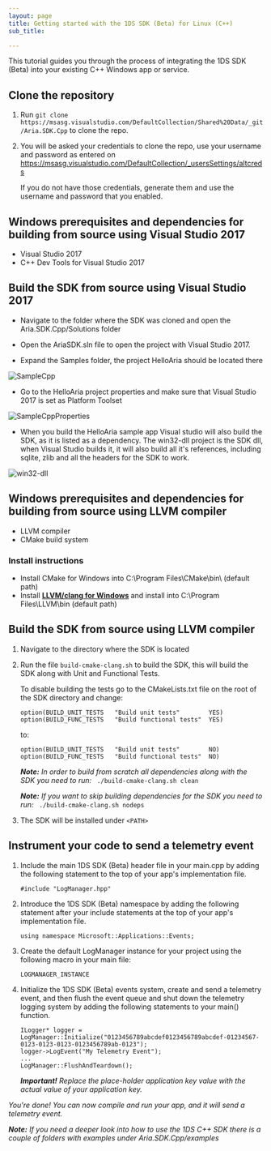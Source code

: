 ```yaml
---
layout: page
title: Getting started with the 1DS SDK (Beta) for Linux (C++)
sub_title:

---
```

This tutorial guides you through the process of integrating the 1DS SDK (Beta) into your existing C++ Windows app or service.

## **Clone the repository**

1. Run `git clone https://msasg.visualstudio.com/DefaultCollection/Shared%20Data/_git/Aria.SDK.Cpp` to clone the repo.

2. You will be asked your credentials to clone the repo, use your username and password as entered on https://msasg.visualstudio.com/DefaultCollection/_usersSettings/altcreds 
	
    If you do not have those credentials, generate them and use the username and password that you enabled.
    
## **Windows prerequisites and dependencies for building from source using Visual Studio 2017**

* Visual Studio 2017
* C++ Dev Tools for Visual Studio 2017
    
## **Build the SDK from source using Visual Studio 2017**

* Navigate to the folder where the SDK was cloned and open the Aria.SDK.Cpp/Solutions folder

* Open the AriaSDK.sln file to open the project with Visual Studio 2017.

* Expand the Samples folder, the project HelloAria should be located there

![SampleCpp](/images/SampleCpp.png)

* Go to the HelloAria project properties and make sure that Visual Studio 2017 is set as Platform Toolset

![SampleCppProperties](/images/SampleCppProperties.png)

* When you build the HelloAria sample app Visual studio will also build the SDK, as it is listed as a dependency.
    The win32-dll project is the SDK dll, when Visual Studio builds it, it will also build all it's references, including sqlite, zlib and all the headers for the SDK to work.
	
![win32-dll](/images/87016-win32lib.png)

## **Windows prerequisites and dependencies for building from source using LLVM compiler**

* LLVM compiler
* CMake build system

### Install instructions

- Install CMake for Windows into C:\Program Files\CMake\bin\ (default path)
- Install **[LLVM/clang for Windows](http://releases.llvm.org/7.0.0/LLVM-7.0.0-win64.exe)** and install into C:\Program Files\LLVM\bin (default path)

    
## **Build the SDK from source using LLVM compiler**

1. Navigate to the directory where the SDK is located

2. Run the file `build-cmake-clang.sh` to build the SDK, this will build the SDK along with Unit and Functional Tests.

	To disable building the tests go to the CMakeLists.txt file on the root of the SDK directory and change:
    
    ```
    option(BUILD_UNIT_TESTS   "Build unit tests"        YES)
    option(BUILD_FUNC_TESTS   "Build functional tests"  YES)
    ```
    
    to: 
    ```
    option(BUILD_UNIT_TESTS   "Build unit tests"        NO)
    option(BUILD_FUNC_TESTS   "Build functional tests"  NO)
    ```

	_**Note:** In order to build from scratch all dependencies along with the SDK you need to run:_ ` ./build-cmake-clang.sh clean`
    
    _**Note:** If you want to skip building dependencies for the SDK you need to run:_ ` ./build-cmake-clang.sh nodeps`
    
3. The SDK will be installed under `<PATH>`



## **Instrument your code to send a telemetry event**

1. Include the main 1DS SDK (Beta) header file in your main.cpp by adding the following statement to the top of your app's implementation file.

	```
    #include "LogManager.hpp"
	```
    
2. Introduce the 1DS SDK (Beta) namespace by adding the following statement after your include statements at the top of your app's implementation file.

    ```
    using namespace Microsoft::Applications::Events; 
    ```

3. Create the default LogManager instance for your project using the following macro in your main file:

	```
    LOGMANAGER_INSTANCE
    ```

4. Initialize the 1DS SDK (Beta) events system, create and send a telemetry event, and then flush the event queue and shut down the telemetry
logging system by adding the following statements to your main() function.

    ```
    ILogger* logger = LogManager::Initialize("0123456789abcdef0123456789abcdef-01234567-0123-0123-0123-0123456789ab-0123");
    logger->LogEvent("My Telemetry Event");
    ...
    LogManager::FlushAndTeardown();
    ```
    _**Important!** Replace the place-holder application key value with the actual value of your application key._

*You're done! You can now compile and run your app, and it will send a telemetry event.*

 _**Note:** If you need a deeper look into how to use the 1DS C++ SDK there is a couple of folders with examples under Aria.SDK.Cpp/examples_


